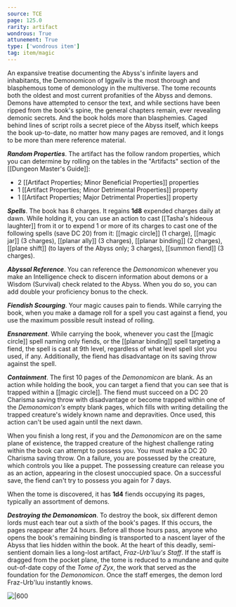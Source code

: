 ```yaml
---
source: TCE
page: 125.0
rarity: artifact
wondrous: True
attunement: True
type: ['wondrous item']
tag: item/magic
---
```


An expansive treatise documenting the Abyss's infinite layers and inhabitants, the Demonomicon of Iggwilv is the most thorough and blasphemous tome of demonology in the multiverse. The tome recounts both the oldest and most current profanities of the Abyss and demons. Demons have attempted to censor the text, and while sections have been ripped from the book's spine, the general chapters remain, ever revealing demonic secrets. And the book holds more than blasphemies. Caged behind lines of script roils a secret piece of the Abyss itself, which keeps the book up-to-date, no matter how many pages are removed, and it longs to be more than mere reference material.

**_Random Properties_**. The artifact has the follow random properties, which you can determine by rolling on the tables in the "Artifacts" section of the [[Dungeon Master's Guide]]:

- 2 [[Artifact Properties; Minor Beneficial Properties]] properties
- 1 [[Artifact Properties; Minor Detrimental Properties]] property
- 1 [[Artifact Properties; Major Detrimental Properties]] property

**_Spells_**. The book has 8 charges. It regains **1d8** expended charges daily at dawn. While holding it, you can use an action to cast [[Tasha's hideous laughter]] from it or to expend 1 or more of its charges to cast one of the following spells (save DC 20) from it: [[magic circle]] (1 charge), [[magic jar]] (3 charges), [[planar ally]] (3 charges), [[planar binding]] (2 charges), [[plane shift]] (to layers of the Abyss only; 3 charges), [[summon fiend]] (3 charges).

**_Abyssal Reference_**. You can reference the _Demonomicon_ whenever you make an Intelligence check to discern information about demons or a Wisdom (Survival) check related to the Abyss. When you do so, you can add double your proficiency bonus to the check.

**_Fiendish Scourging_**. Your magic causes pain to fiends. While carrying the book, when you make a damage roll for a spell you cast against a fiend, you use the maximum possible result instead of rolling.

**_Ensnarement_**. While carrying the book, whenever you cast the [[magic circle]] spell naming only fiends, or the [[planar binding]] spell targeting a fiend, the spell is cast at 9th level, regardless of what level spell slot you used, if any. Additionally, the fiend has disadvantage on its saving throw against the spell.

**_Containment_**. The first 10 pages of the _Demonomicon_ are blank. As an action while holding the book, you can target a fiend that you can see that is trapped within a [[magic circle]]. The fiend must succeed on a DC 20 Charisma saving throw with disadvantage or become trapped within one of the _Demonomicon's_ empty blank pages, which fills with writing detailing the trapped creature's widely known name and depravities. Once used, this action can't be used again until the next dawn.

When you finish a long rest, if you and the _Demonomicon_ are on the same plane of existence, the trapped creature of the highest challenge rating within the book can attempt to possess you. You must make a DC 20 Charisma saving throw. On a failure, you are possessed by the creature, which controls you like a puppet. The possessing creature can release you as an action, appearing in the closest unoccupied space. On a successful save, the fiend can't try to possess you again for 7 days.

When the tome is discovered, it has **1d4** fiends occupying its pages, typically an assortment of demons.

**_Destroying the Demonomicon_**. To destroy the book, six different demon lords must each tear out a sixth of the book's pages. If this occurs, the pages reappear after 24 hours. Before all those hours pass, anyone who opens the book's remaining binding is transported to a nascent layer of the Abyss that lies hidden within the book. At the heart of this deadly, semi-sentient domain lies a long-lost artifact, _Fraz-Urb'luu's Staff_. If the staff is dragged from the pocket plane, the tome is reduced to a mundane and quite out-of-date copy of the _Tome of Zyx_, the work that served as the foundation for the _Demonomicon_. Once the staff emerges, the demon lord Fraz-Urb'luu instantly knows.


![|600](https://5e.tools/img/items/TCE/Demonomicon%20of%20Iggwilv.png)